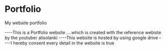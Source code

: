 # Portfolio
My website portfolio

<!-- ## Screenshots:
### Computer View
![alt text](https://github.com/alisolanki/Portfolio/blob/master/Portfolio.PNG)

### Mobile View
![alt text](https://github.com/alisolanki/Portfolio/blob/master/Portfolio_mobile.PNG)

## Author
* Mohd. Ali Solanki (https://youtube.com/AliSolanki) -->

----This is a Portfolio website ....which is created with the reference webiste by the youtuber alisolanki 
----This website is hosted by using google drive 
----I hereby consent every detail in the website is true
